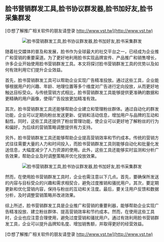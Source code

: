 ## **脸书营销群发工具,脸书协议群发器,脸书加好友,脸书采集群发**

[😍想了解推广相关软件的朋友请登录 http://www.vst.tw](http://www.vst.tw)

 <center><img src="https://vst.tw/MP4/tuiguang/png/4.png" alt="脸书营销群发工具,脸书协议群发器,脸书加好友,脸书采集群发"></center>

随着社交媒体的普及和发展，脸书作为全球最大的社交平台之一，已经成为企业推广和营销的重要渠道。为了更好地利用脸书实现品牌宣传、产品推广和销售增长，许多企业开始使用脸书营销群发工具。本文将探讨脸书营销群发工具的优势以及如何有效利用它们提升企业效益。

首先，脸书营销群发工具可以帮助企业实现广告精准投放。通过这些工具，企业能够根据用户的兴趣、年龄、地理位置等多个维度对广告进行定向投放，从而更好地触达目标受众。与传统营销方式相比，脸书营销群发工具能够提供更准确的数据和更精确的用户画像，使得广告投放更加精准有效。

其次，脸书营销群发工具还能够帮助企业建立和管理粉丝群体。通过自动化的群发功能，企业可以定期向粉丝发送更新、促销和活动信息，增加用户与品牌的互动和黏性。同时，这些工具还提供了粉丝管理功能，使企业可以更好地了解粉丝的行为和偏好，为后续的营销策略调整提供有力支持。

另外，脸书营销群发工具还能够帮助企业提高营销效率和节约成本。传统的营销方式往往需要大量的人力和时间投入，而脸书营销群发工具则能够自动化和批量化发送信息，大幅度减少了人力资源的使用。此外，这些工具还能够实时监测和分析广告效果，帮助企业及时调整策略并优化投放效果。

 <center><img src="https://vst.tw/MP4/tuiguang/png/3.png" alt="脸书营销群发工具,脸书协议群发器,脸书加好友,脸书采集群发"></center>

然而，在使用脸书营销群发工具时，企业也需注意以下几点。首先，要确保所发送的内容与目标受众的兴趣和需求相契合，避免过度推销和骚扰用户。其次，要定期更新和优化营销内容，保持与粉丝的互动和关注度。最后，要关注用户反馈和数据分析，及时调整营销策略并改进效果。

综上所述，脸书营销群发工具是企业推广和营销的重要利器，能够帮助企业实现广告精准投放、建立粉丝群体、提高营销效率和节约成本。然而，在使用这些工具时，企业也应注意合理使用，避免过度营销和骚扰用户。通过有效利用脸书营销群发工具，企业可以提升品牌知名度、增加销售额，并取得更好的经营效益。

[😍想了解推广相关软件的朋友请登录 http://www.vst.tw](http://www.vst.tw)



